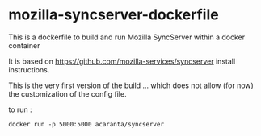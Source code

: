 mozilla-syncserver-dockerfile
=============================

This is a dockerfile to build and run Mozilla SyncServer within a docker container

It is based on https://github.com/mozilla-services/syncserver install instructions.

This is the very first version of the build ... which does not allow (for now) the customization of the config file.

to run :
```
docker run -p 5000:5000 acaranta/syncserver
```
